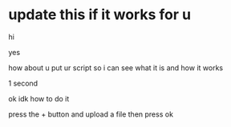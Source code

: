 # update this if it works for u 
hi

yes

how about u put ur script so i can see what it is and how it works


1 second 

ok
idk how to do it 

press the + button and upload a file then press ok
